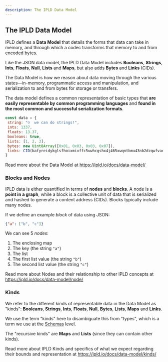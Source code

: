 ```yaml
---
description: The IPLD Data Model
---
```


## The IPLD Data Model

IPLD defines a **Data Model** that details the forms that data can take in memory, and through which a codec transforms that memory to and from encoded bytes.

Like the JSON data model, the IPLD Data Model includes **Booleans**, **Strings**, **Ints**, **Floats**, **Null**, **Lists** and **Maps**, but also adds **Bytes** and **Links** (CIDs).

The Data Model is how we reason about data moving through the various states—in-memory, programmatic access and manipulation, and serialization to and from bytes for storage or transfers.

The data model defines a common representation of basic types that **are easily representable by common programming languages** and **found in the most common and successful serialization formats**.

```js
const data = {
 string: "☺️  we can do strings!",
 ints: 1337,
 floats: 13.37,
 booleans: true,
 lists: [1, 2, 3],
 bytes: new Uint8Array([0x01, 0x03, 0x03, 0x07]),
 links: CID(bafyreidykglsfhoixmivffc5uwhcgshx4j465xwqntbmu43nb2dzqwfvae)
}
```

Read more about the Data Model at https://ipld.io/docs/data-model/

### Blocks and Nodes

IPLD data is either quantified in terms of **nodes** and **blocks**. A node is a **point in a graph**, while a block is a collective unit of data that is serialized and hashed to generate a content address (CIDs). Blocks typically include many nodes.

If we define an example *block* of data using JSON:

```json
{"a": ["b", "c"]}
```

We can see 5 *nodes*:

1. The enclosing map
2. The key (the string `"a"`)
3. The list
4. The first list value (the string `"b"`)
5. The second list value (the string `"c"`)

Read more about Nodes and their relationship to other IPLD concepts at https://ipld.io/docs/data-model/node/

### Kinds

We refer to the different kinds of representable data in the Data Model as "kinds": **Booleans**, **Strings**, **Ints**, **Floats**, **Null**, **Bytes**, **Lists**, **Maps** and **Links**.

We use the term "kinds" here to disambiguate this from "types", which is a term we use at the [Schemas](schemas.md) level.

The "recursive kinds" are **Maps** and **Lists** (since they can contain other kinds).

Read more about IPLD Kinds and specifics of what we expect regarding their bounds and representation at https://ipld.io/docs/data-model/kinds/
